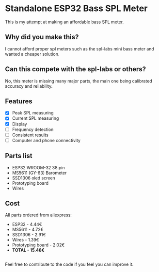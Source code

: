 # Standalone ESP32 Bass SPL Meter
This is my attempt at making an affordable bass SPL meter.

## Why did you make this?
I cannot afford proper spl meters such as the spl-labs mini bass meter and wanted a cheaper solution.

## Can this compete with the spl-labs or others?
No, this meter is missing many major parts, the main one being calibrated accuracy and reliability.

## Features
- [x] Peak SPL measuring
- [x] Current SPL measuring
- [x] Display  
- [ ] Frequency detection
- [ ] Consistent results
- [ ] Computer and phone connectivity

## Parts list
* ESP32 WROOM-32 38 pin
* MS5611 (GY-63) Barometer
* SSD1306 oled screen
* Prototyping board
* Wires

## Cost
All parts ordered from aliexpress:
* ESP32 - 4.44€
* MS5611 - 4.72€
* SSD1306 - 2.91€
* Wires - 1.39€
* Prototyping board - 2.02€
* **TOTAL - 15.48€**

##
Feel free to contribute to the code if you feel you can improve it.
